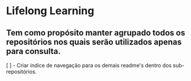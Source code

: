 # Lifelong Learning

## Tem como propósito manter agrupado todos os repositórios nos quais serão utilizados apenas para consulta.

[ ] - Criar índice de navegação para os demais readme's dentro dos sub-repositórios.
